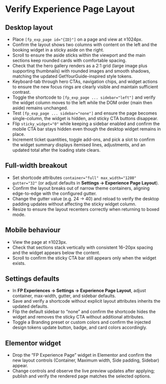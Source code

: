 # Verify Experience Page Layout

## Desktop layout
- Place `[fp_exp_page id="{ID}"]` on a page and view at ≥1024px.
- Confirm the layout shows two columns with content on the left and the booking widget in a sticky aside on the right.
- Scroll to ensure the aside sticks within the viewport and the main sections keep rounded cards with comfortable spacing.
- Check that the hero gallery renders as a 2:1 grid (large image plus supporting thumbnails) with rounded images and smooth shadows, matching the updated GetYourGuide-inspired style tokens.
- Keyboard-tab through hero CTAs, navigation chips, and widget actions to ensure the new focus rings are clearly visible and maintain sufficient contrast.
- Toggle the shortcode to `[fp_exp_page ... sidebar="left"]` and verify the widget column moves to the left while the DOM order (main then aside) remains unchanged.
- Test `[fp_exp_page ... sidebar="none"]` and ensure the page becomes single-column, the widget is hidden, and sticky CTA buttons disappear.
- Flip `sticky_widget="0"` while keeping a sidebar enabled and confirm the mobile CTA bar stays hidden even though the desktop widget remains in place.
- Increment ticket quantities, toggle add-ons, and pick a slot to confirm the widget summary displays itemised lines, adjustments, and an updated total after the loading state clears.

## Full-width breakout
- Set shortcode attributes `container="full" max_width="1280" gutter="32"` (or adjust defaults in **Settings → Experience Page Layout**).
- Confirm the layout breaks out of narrow theme containers, aligning edge-to-edge with the configured gutter.
- Change the gutter value (e.g. 24 → 40) and reload to verify the desktop padding updates without affecting the sticky widget column.
- Resize to ensure the layout recenters correctly when returning to boxed mode.

## Mobile behaviour
- View the page at ≤1023px.
- Check that sections stack vertically with consistent 16–20px spacing and the widget appears below the content.
- Scroll to confirm the sticky CTA bar still appears only when the widget exists.

## Settings defaults
- In **FP Experiences → Settings → Experience Page Layout**, adjust container, max-width, gutter, and sidebar defaults.
- Save and verify a shortcode without explicit layout attributes inherits the updated defaults.
- Flip the default sidebar to “none” and confirm the shortcode hides the widget and removes the sticky CTA without additional attributes.
- Toggle a Branding preset or custom colors and confirm the injected design tokens update button, badge, and card colors accordingly.

## Elementor widget
- Drop the “FP Experience Page” widget in Elementor and confirm the new layout controls (Container, Maximum width, Side padding, Sidebar) appear.
- Change controls and observe the live preview updates after applying; publish and verify the rendered page matches the selected options.
